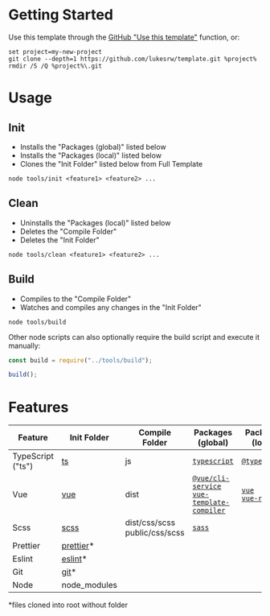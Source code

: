 # Getting Started

Use this template through the [GitHub "Use this template"](https://github.com/lukesrw/template/generate) function, or:

```
set project=my-new-project
git clone --depth=1 https://github.com/lukesrw/template.git %project%
rmdir /S /Q %project%\.git

```

# Usage

## Init

-   Installs the "Packages (global)" listed below
-   Installs the "Packages (local)" listed below
-   Clones the "Init Folder" listed below from Full Template

```
node tools/init <feature1> <feature2> ...
```

## Clean

-   Uninstalls the "Packages (local)" listed below
-   Deletes the "Compile Folder"
-   Deletes the "Init Folder"

```
node tools/clean <feature1> <feature2> ...
```

## Build

-   Compiles to the "Compile Folder"
-   Watches and compiles any changes in the "Init Folder"

```
node tools/build
```

Other node scripts can also optionally require the build script and execute it manually:

```js
const build = require("../tools/build");

build();
```

# Features

| Feature           | Init Folder                                                                 | Compile Folder                    | Packages (global)                                                                                                                                       | Packages (local)                                                                                        |
| ----------------- | --------------------------------------------------------------------------- | --------------------------------- | ------------------------------------------------------------------------------------------------------------------------------------------------------- | ------------------------------------------------------------------------------------------------------- |
| TypeScript ("ts") | [ts](https://github.com/lukesrw/full-template/tree/master/ts)               | js                                | [`typescript`](https://www.npmjs.com/package/typescript)                                                                                                | [`@types/node`](https://www.npmjs.com/package/@types/node)                                              |
| Vue               | [vue](https://github.com/lukesrw/full-template/tree/master/vue)             | dist                              | [`@vue/cli-service`](https://www.npmjs.com/package/@vue/cli-service)<br/>[`vue-template-compiler`](https://www.npmjs.com/package/vue-template-compiler) | [`vue`](https://www.npmjs.com/package/vue)<br/>[`vue-router`](https://www.npmjs.com/package/vue-router) |
| Scss              | [scss](https://github.com/lukesrw/full-template/tree/master/scss)           | dist/css/scss<br/>public/css/scss | [`sass`](https://www.npmjs.com/package/sass)                                                                                                            |                                                                                                         |
| Prettier          | [prettier](https://github.com/lukesrw/full-template/tree/master/prettier)\* |                                   |                                                                                                                                                         |                                                                                                         |
| Eslint            | [eslint](https://github.com/lukesrw/full-template/tree/master/eslint)\*     |                                   |                                                                                                                                                         |                                                                                                         |
| Git               | [git](https://github.com/lukesrw/full-template/tree/master/git)\*           |                                   |                                                                                                                                                         |                                                                                                         |
| Node              | node_modules                                                                |                                   |                                                                                                                                                         |                                                                                                         |

\*files cloned into root without folder
